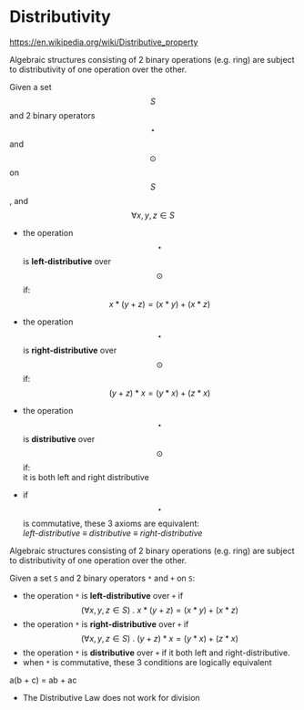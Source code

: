 # Distributivity

https://en.wikipedia.org/wiki/Distributive_property

Algebraic structures consisting of 2 binary operations (e.g. ring) are subject to distributivity of one operation over the other.

Given a set $$S$$ and 2 binary operators $$\star$$ and $$\odot$$ on $$S$$, and $$\forall x,y,z \in S$$


- the operation $$\star$$ is **left-distributive** over $$\odot$$ if:    
  $$x*(y+z) = (x*y) + (x*z)$$

- the operation $$\star$$ is **right-distributive** over $$\odot$$ if:     
  $$(y+z)*x=(y*x)+(z*x)$$

- the operation $$\star$$ is **distributive** over $$\odot$$ if:     
  it is both left and right distributive

- if $$\star$$ is commutative, these 3 axioms are equivalent:    
  *left-distributive ≡ distributive ≡ right-distributive*



Algebraic structures consisting of 2 binary operations (e.g. ring) are subject to distributivity of one operation over the other.

Given a set `S` and 2 binary operators `*` and `+` on `S`:
- the operation `*` is **left-distributive** over `+` if    
  $$(\forall x,y,z \in S)\ .\ x*(y+z) = (x*y) + (x*z)$$
- the operation `*` is **right-distributive** over `+` if     
  $$(\forall x,y,z \in S)\ .\ (y+z)*x=(y*x)+(z*x)$$
- the operation `*` is **distributive** over `+` if it both left and right-distributive.
- when `*` is commutative, these 3 conditions are logically equivalent

a(b + c) = ab + ac

- The Distributive Law does not work for division
